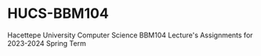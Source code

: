 # HUCS-BBM104
Hacettepe University Computer Science BBM104 Lecture's Assignments for 2023-2024 Spring Term
